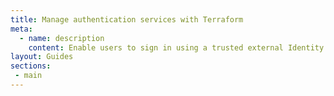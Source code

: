 ```yaml
---
title: Manage authentication services with Terraform
meta:
  - name: description
    content: Enable users to sign in using a trusted external Identity Provider.
layout: Guides
sections:
 - main
---
```

